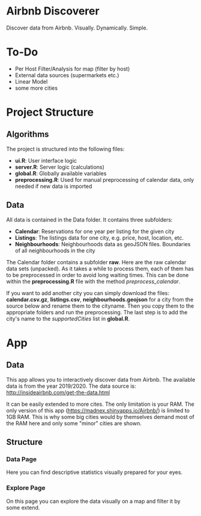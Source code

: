 # Airbnb Discoverer

Discover data from Airbnb. Visually. Dynamically. Simple.

# To-Do
* Per Host Filter/Analysis for map (filter by host)
* External data sources (supermarkets etc.)
* Linear Model
* some more cities

# Project Structure
## Algorithms

The project is structured into the following files:

* **ui.R**: User interface logic
* **server.R**: Server logic (calculations)
* **global.R**: Globally available variables
* **preprocessing.R**: Used for manual preprocessing of calendar data, only needed if new data is imported

## Data

All data is contained in the Data folder. It contains three subfolders:

* **Calendar**: Reservations for one year per listing for the given city
* **Listings**: The listings data for one city, e.g. price, host, location, etc.
* **Neighbourhoods**: Neighbourhoods data as geoJSON files. Boundaries of all neighbourhoods in the city

The Calendar folder contains a subfolder **raw**. Here are the raw calendar data sets (unpacked). As it takes a while to process them, each of them has to be preprocessed in order to avoid long waiting times. This can be done within the **preprocessing.R** file with the method *preprocess_calendar*.

If you want to add another city you can simply download the files: **calendar.csv.gz**, **listings.csv**, **neighbourhoods.geojson** for a city from the source below and rename them to the cityname. Then you copy them to the appropriate folders and run the preprocessing. The last step is to add the city's name to the *supportedCities* list in **global.R**.

# App

## Data
This app allows you to interactively discover data from Airbnb. The available data is from the year 2019/2020. The data source is: http://insideairbnb.com/get-the-data.html

It can be easily extended to more cites. The only limitation is your RAM. The only version of this app (https://madnex.shinyapps.io/Airbnb/) is limited to 1GB RAM. This is why some big cities would by themselves demand most of  the RAM here and only some "minor" cities are shown. 

## Structure
### Data Page
Here you can find descriptive statistics visually prepared for your eyes.

### Explore Page
On this page you can explore the data visually on a map and filter it by some extend.